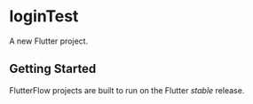 # loginTest

A new Flutter project.

## Getting Started

FlutterFlow projects are built to run on the Flutter _stable_ release.
